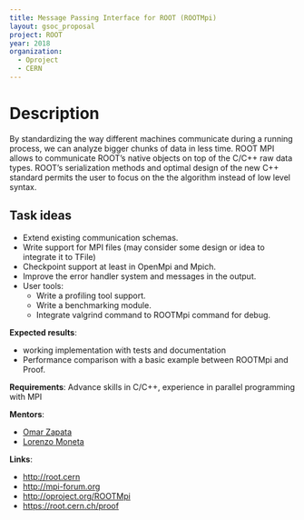```yaml
---
title: Message Passing Interface for ROOT (ROOTMpi)
layout: gsoc_proposal
project: ROOT
year: 2018
organization:
  - Oproject
  - CERN
---
```


# Description

By standardizing the way different machines communicate during a running process, we can analyze bigger chunks of data in less time. ROOT MPI allows to communicate ROOT’s native objects on top of the C/C++ raw data types. ROOT’s serialization methods and optimal design of the new C++ standard permits the user to focus on the the algorithm instead of low level syntax.


## Task ideas
 * Extend existing communication schemas.
 * Write support for MPI files (may consider some design or idea to integrate it to TFile)
 * Checkpoint support at least in OpenMpi and Mpich.
 * Improve the error handler system and messages in the output.
 * User tools:
    * Write a profiling tool support.
    * Write a benchmarking module.
    * Integrate valgrind command to ROOTMpi command for debug.

**Expected results**: 
* working implementation with tests and documentation
* Performance comparison with a basic example between ROOTMpi and Proof. 

**Requirements**: Advance skills in C/C++, experience in parallel programming with MPI

**Mentors**: 
  * [Omar Zapata](mailto:sft-gsoc@cern.ch?subject=Other%20Machine%20Learning%20Projects%20in%20TMVA)
  * [Lorenzo Moneta](mailto:sft-gsoc@cern.ch?subject=Other%20Machine%20Learning%20Projects%20in%20TMVA) 

**Links**:

  * http://root.cern 
  * http://mpi-forum.org
  * http://oproject.org/ROOTMpi
  * https://root.cern.ch/proof

